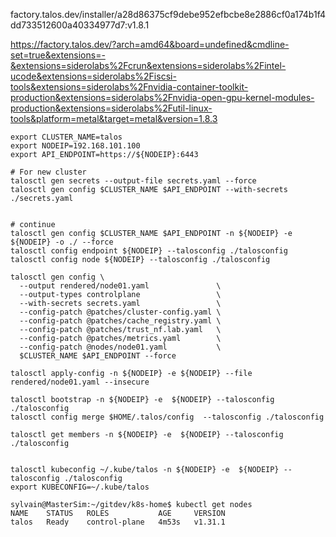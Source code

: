 factory.talos.dev/installer/a28d86375cf9debe952efbcbe8e2886cf0a174b1f4dd733512600a40334977d7:v1.8.1

https://factory.talos.dev/?arch=amd64&board=undefined&cmdline-set=true&extensions=-&extensions=siderolabs%2Fcrun&extensions=siderolabs%2Fintel-ucode&extensions=siderolabs%2Fiscsi-tools&extensions=siderolabs%2Fnvidia-container-toolkit-production&extensions=siderolabs%2Fnvidia-open-gpu-kernel-modules-production&extensions=siderolabs%2Futil-linux-tools&platform=metal&target=metal&version=1.8.3

```
export CLUSTER_NAME=talos
export NODEIP=192.168.101.100
export API_ENDPOINT=https://${NODEIP}:6443

# For new cluster
talosctl gen secrets --output-file secrets.yaml --force
talosctl gen config $CLUSTER_NAME $API_ENDPOINT --with-secrets ./secrets.yaml


# continue
talosctl gen config $CLUSTER_NAME $API_ENDPOINT -n ${NODEIP} -e  ${NODEIP} -o ./ --force
talosctl config endpoint ${NODEIP} --talosconfig ./talosconfig 
talosctl config node ${NODEIP} --talosconfig ./talosconfig 

talosctl gen config \
  --output rendered/node01.yaml               \
  --output-types controlplane                 \
  --with-secrets secrets.yaml                 \
  --config-patch @patches/cluster-config.yaml \
  --config-patch @patches/cache_registry.yaml \
  --config-patch @patches/trust_nf.lab.yaml   \
  --config-patch @patches/metrics.yaml        \
  --config-patch @nodes/node01.yaml           \
  $CLUSTER_NAME $API_ENDPOINT --force

talosctl apply-config -n ${NODEIP} -e ${NODEIP} --file rendered/node01.yaml --insecure

talosctl bootstrap -n ${NODEIP} -e  ${NODEIP} --talosconfig ./talosconfig 
talosctl config merge $HOME/.talos/config  --talosconfig ./talosconfig 

talosctl get members -n ${NODEIP} -e  ${NODEIP} --talosconfig ./talosconfig 


talosctl kubeconfig ~/.kube/talos -n ${NODEIP} -e  ${NODEIP} --talosconfig ./talosconfig 
export KUBECONFIG=~/.kube/talos

sylvain@MasterSim:~/gitdev/k8s-home$ kubectl get nodes
NAME    STATUS   ROLES           AGE     VERSION
talos   Ready    control-plane   4m53s   v1.31.1

```
